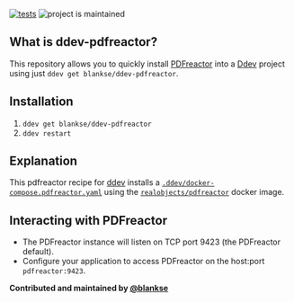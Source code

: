 [![tests](https://github.com/blankse/ddev-pdfreactor/actions/workflows/tests.yml/badge.svg)](https://github.com/blankse/ddev-pdfreactor/actions/workflows/tests.yml) ![project is maintained](https://img.shields.io/maintenance/yes/2022.svg)

## What is ddev-pdfreactor?

This repository allows you to quickly install [PDFreactor](https://www.pdfreactor.com/) into a [Ddev](https://ddev.readthedocs.io) project using just `ddev get blankse/ddev-pdfreactor`.

## Installation

1. `ddev get blankse/ddev-pdfreactor`
2. `ddev restart`

## Explanation

This pdfreactor recipe for [ddev](https://ddev.readthedocs.io) installs a [`.ddev/docker-compose.pdfreactor.yaml`](docker-compose.pdfreactor.yaml) using the [`realobjects/pdfreactor`](https://hub.docker.com/r/realobjects/pdfreactor/) docker image.

## Interacting with PDFreactor

* The PDFreactor instance will listen on TCP port 9423 (the PDFreactor default).
* Configure your application to access PDFreactor on the host:port `pdfreactor:9423`.

**Contributed and maintained by [@blankse](https://github.com/blankse)**
